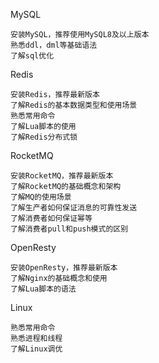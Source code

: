 
MySQL

    安装MySQL，推荐使用MySQL8及以上版本
    熟悉ddl，dml等基础语法
    了解sql优化

Redis

    安装Redis，推荐最新版本
    了解Redis的基本数据类型和使用场景
    熟悉常用命令
    了解Lua脚本的使用
    了解Redis分布式锁


RocketMQ

    安装RocketMQ，推荐最新版本
    了解RocketMQ的基础概念和架构
    了解MQ的使用场景
    了解生产者如何保证消息的可靠性发送
    了解消费者如何保证幂等
    了解消费者pull和push模式的区别


OpenResty

    安装OpenResty，推荐最新版本
    了解Nginx的基础概念和使用
    了解Lua脚本的语法


Linux

    熟悉常用命令
    熟悉进程和线程
    了解Linux调优